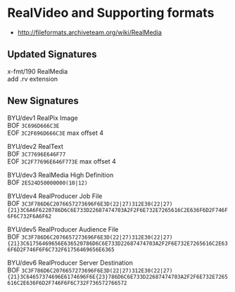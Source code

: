 # RealVideo and Supporting formats
- http://fileformats.archiveteam.org/wiki/RealMedia

## Updated Signatures

x-fmt/190 RealMedia \
add .rv extension

## New Signatures

BYU/dev1 RealPix Image \
BOF ```3C696D666C3E``` \
EOF ```3C2F696D666C3E``` max offset 4

BYU/dev2 RealText \
BOF ```3C77696E646F77``` \
EOF ```3C2F77696E646F773E``` max offset 4

BYU/dev3 RealMedia High Definition \
BOF ```2E524D50000000(10|12)```

BYU/dev4 RealProducer Job File \
BOF ```3C3F786D6C2076657273696F6E3D(22|27)312E30(22|27){21}3C6A6F6220786D6C6E733D22687474703A2F2F6E732E7265616C2E636F6D2F746F6F6C732F6A6F62```

BYU/dev5 RealProducer Audience File \
BOF ```3C3F786D6C2076657273696F6E3D(22|27)312E30(22|27){21}3C61756469656E636520786D6C6E733D22687474703A2F2F6E732E7265616C2E636F6D2F746F6F6C732F61756469656E6365```

BYU/dev6 RealProducer Server Destination \
BOF ```3C3F786D6C2076657273696F6E3D(22|27)312E30(22|27){21}3C64657374696E6174696F6E{23}786D6C6E733D22687474703A2F2F6E732E7265616C2E636F6D2F746F6F6C732F736572766572```
